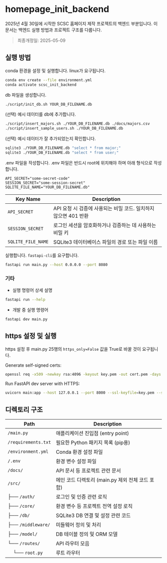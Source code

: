 # homepage_init_backend

2025년 4월 30일에 시작한 SCSC 홈페이지 제작 프로젝트의 백엔드 부분입니다. 이 문서는 백엔드 실행 방법과 프로젝트 구조를 다룹니다.

> 최종개정일: 2025-05-09  

## 실행 방법

conda 환경을 설정 및 실행합니다. linux가 요구됩니다.

```bash
conda env create --file environment.yml
conda activate scsc_init_backend
```

db 파일을 생성합니다.
```bash
./script/init_db.sh YOUR_DB_FILENAME.db
```

(선택) 예시 데이터를 db에 추가합니다. 
```bash
./script/insert_majors.sh ./YOUR_DB_FILENAME.db ./docs/majors.csv
./script/insert_sample_users.sh ./YOUR_DB_FILENAME.db
```

(선택) 예시 데이터가 잘 추가되었는지 확인합니다. 
```bash
sqlite3 ./YOUR_DB_FILENAME.db "select * from major;"
sqlite3 ./YOUR_DB_FILENAME.db "select * from user;"
```

.env 파일을 작성합니다. .env 파일은 반드시 root에 위치해야 하며 아래 형식으로 작성합니다. 

```env
API_SECRET="some-secret-code"
SESSION_SECRET="some-session-secret"
SQLITE_FILE_NAME="YOUR_DB_FILENAME.db"
```

| Key Name           | Description                                                      |
|--------------------|------------------------------------------------------------------|
| `API_SECRET`       | API 요청 시 검증에 사용되는 비밀 코드. 일치하지 않으면 401 반환  |
| `SESSION_SECRET`   | 로그인 세션을 암호화하거나 검증하는 데 사용하는 비밀 키          |
| `SQLITE_FILE_NAME` | SQLite3 데이터베이스 파일의 경로 또는 파일 이름                  |

실행합니다. `fastapi-cli`를 요구합니다.
```bash
fastapi run main.py --host 0.0.0.0 --port 8080
```

### 기타

- 실행 명령어 상세 설명

```bash
fastapi run --help
```

- 개발 중 실행 명령어

```bash
fastapi dev main.py
```

## https 설정 및 실행

https 설정 후 main.py 25행의 `https_only=False` 값을 True로 바꿀 것이 요구됩니다.

Generate self-signed certs:
```bash
openssl req -x509 -newkey rsa:4096 -keyout key.pem -out cert.pem -days 365 -nodes
```

Run FastAPI dev server with HTTPS:
```bash
uvicorn main:app --host 127.0.0.1 --port 8000 --ssl-keyfile=key.pem --ssl-certfile=cert.pem
```

## 디렉토리 구조

| Path                | Description |
|---------------------|-------------|
| `/main.py`          | 애플리케이션 진입점 (entry point) |
| `/requirements.txt` | 필요한 Python 패키지 목록 (pip용) |
| `/environment.yml`  | Conda 환경 설정 파일 |
| `/.env`             | 환경 변수 설정 파일 |
| `/docs/`            | API 문서 등 프로젝트 관련 문서 |
| `/src/`             | 메인 코드 디렉토리 (main.py 제외 전체 코드 포함) |
| ├── `/auth/`        | 로그인 및 인증 관련 로직 |
| ├── `/core/`        | 환경 변수 등 프로젝트 전역 설정 로직 |
| ├── `/db/`          | SQLite3 DB 연결 및 설정 관련 코드 |
| ├── `/middleware/`  | 미들웨어 정의 및 처리 |
| ├── `/model/`       | DB 테이블 정의 및 ORM 모델 |
| └── `/routes/`      | API 라우터 모음 |
| &nbsp;&nbsp;&nbsp;&nbsp;└── `root.py` | 루트 라우터 |
